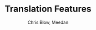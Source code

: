 ---
title: Translation Features
kind: article
tags: [documentation, features]
created_at: 2010/9/18
excerpt: This feature includes all aspects of managing an incoming queue of translation requests including job prioritization, translator reputation, job queuing and locking, content versioning, translation ranking, translation permissioning, translator payments.

keywords:
author: Chris Blow, Meedan
---